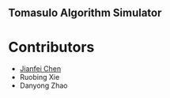Tomasulo Algorithm Simulator
----

# Contributors
* [Jianfei Chen](http://ml-thu.net/~jianfei)
* Ruobing Xie
* Danyong Zhao
